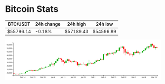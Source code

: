 # Bitcoin Stats

BTC/USDT|24h change|24h high|24h low|
|---|---|---|---|
|$55796.14|-0.18%|$57189.43|$54596.89|

<img src="./chart.svg">
